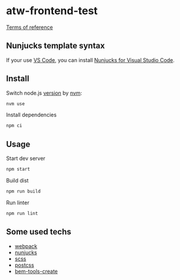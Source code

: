 # atw-frontend-test

[Terms of reference](TOR.ru.md)

## Nunjucks template syntax

If your use [VS Code](https://code.visualstudio.com/), you can install [Nunjucks for Visual Studio Code](https://marketplace.visualstudio.com/items?itemName=ronnidc.nunjucks).

## Install

Switch node.js [version](.nvmrc) by [nvm](https://github.com/nvm-sh/nvm):
```bash
nvm use
```

Install dependencies
```bash
npm ci
```

## Usage

Start dev server
```bash
npm start
```

Build dist
```bash
npm run build
```

Run linter
```bash
npm run lint
```

## Some used techs
- [webpack](https://webpack.js.org/)
- [nunjucks](https://mozilla.github.io/nunjucks/)
- [scss](https://sass-lang.com/)
- [postcss](https://postcss.org/)
- [bem-tools-create](https://github.com/bem-tools/bem-tools-create)
